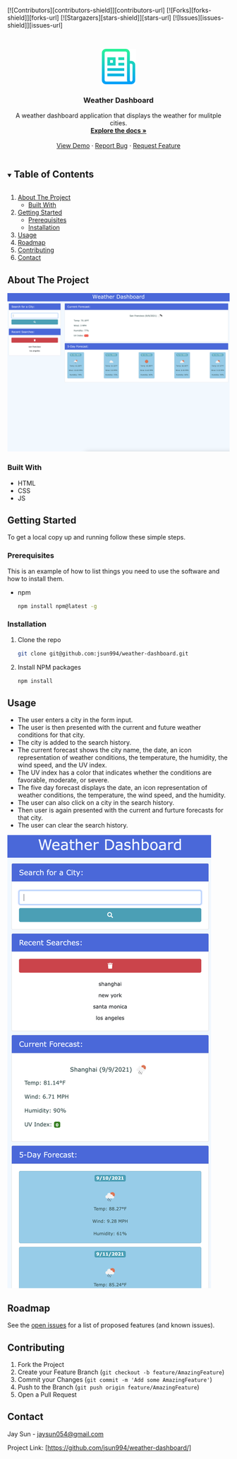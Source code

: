 <!-- PROJECT SHIELDS -->
<!--
*** I'm using markdown "reference style" links for readability.
*** Reference links are enclosed in brackets [ ] instead of parentheses ( ).
*** See the bottom of this document for the declaration of the reference variables
*** for contributors-url, forks-url, etc. This is an optional, concise syntax you may use.
*** https://www.markdownguide.org/basic-syntax/#reference-style-links
-->
[![Contributors][contributors-shield]][contributors-url]
[![Forks][forks-shield]][forks-url]
[![Stargazers][stars-shield]][stars-url]
[![Issues][issues-shield]][issues-url]


<!-- PROJECT LOGO -->
<br />
<p align="center">
  <a href="https://jsun994.github.io/weather-dashboard/">
    <img src="./screenshots/logo.png" alt="Logo" width="80" height="80">
  </a>

  <h3 align="center">Weather Dashboard</h3>

  <p align="center">
  A weather dashboard application that displays the weather for mulitple cities.
    <br />
    <a href="https://github.com/jsun994/weather-dashboard"><strong>Explore the docs »</strong></a>
    <br />
    <br />
    <a href="https://github.com/jsun994/weather-dashboard">View Demo</a>
    ·
    <a href="https://github.com/jsun994/weather-dashboard/issues">Report Bug</a>
    ·
    <a href="https://github.com/jsun994/weather-dashboard/issues">Request Feature</a>
  </p>
</p>



<!-- TABLE OF CONTENTS -->
<details open="open">
  <summary><h2 style="display: inline-block">Table of Contents</h2></summary>
  <ol>
    <li>
      <a href="#about-the-project">About The Project</a>
      <ul>
        <li><a href="#built-with">Built With</a></li>
      </ul>
    </li>
    <li>
      <a href="#getting-started">Getting Started</a>
      <ul>
        <li><a href="#prerequisites">Prerequisites</a></li>
        <li><a href="#installation">Installation</a></li>
      </ul>
    </li>
    <li><a href="#usage">Usage</a></li>
    <li><a href="#roadmap">Roadmap</a></li>
    <li><a href="#contributing">Contributing</a></li>
    <li><a href="#contact">Contact</a></li>
  </ol>
</details>


<!-- ABOUT THE PROJECT -->
## About The Project


![ss0](./screenshots/screenshot.png)


### Built With

* HTML
* CSS
* JS


<!-- GETTING STARTED -->
## Getting Started

To get a local copy up and running follow these simple steps.

### Prerequisites

This is an example of how to list things you need to use the software and how to install them.
* npm
  ```sh
  npm install npm@latest -g
  ```

### Installation

1. Clone the repo
   ```sh
   git clone git@github.com:jsun994/weather-dashboard.git
   ```
2. Install NPM packages
   ```sh
   npm install
   ```


<!-- USAGE EXAMPLES -->
## Usage

* The user enters a city in the form input.
* The user is then presented with the current and future weather conditions for that city.
* The city is added to the search history.
* The current forecast shows the city name, the date, an icon representation of weather conditions, the temperature, the humidity, the wind speed, and the UV index.
* The UV index has a color that indicates whether the conditions are favorable, moderate, or severe.
* The five day forecast displays the date, an icon representation of weather conditions, the temperature, the wind speed, and the humidity.
* The user can also click on a city in the search history.
* Then user is again presented with the current and furture forecasts for that city.
* The user can clear the search history.


![ss1](./screenshots/screenshot1.png)


<!-- ROADMAP -->
## Roadmap

See the [open issues](https://github.com/jsun994/weather-dashboard/issues) for a list of proposed features (and known issues).


<!-- CONTRIBUTING -->
## Contributing

1. Fork the Project
2. Create your Feature Branch (`git checkout -b feature/AmazingFeature`)
3. Commit your Changes (`git commit -m 'Add some AmazingFeature'`)
4. Push to the Branch (`git push origin feature/AmazingFeature`)
5. Open a Pull Request


<!-- CONTACT -->
## Contact

Jay Sun - jaysun054@gmail.com

Project Link: [https://github.com/jsun994/weather-dashboard/]
